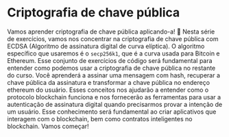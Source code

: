 # Criptografia de chave pública

Vamos aprender criptografia de chave pública aplicando-a! 💪
Nesta série de exercícios, vamos nos concentrar na criptografia de chave pública com ECDSA (Algoritmo de assinatura digital de curva elíptica). O algoritmo específico que usaremos é o `secp256k1`, que é a curva usada para Bitcoin e Ethereum. Esse conjunto de exercícios de código será fundamental para entender como podemos usar a criptografia de chave pública no restante do curso. Você aprenderá a assinar uma mensagem com hash, recuperar a chave pública da assinatura e transformar a chave pública no endereço ethereum do usuário.
Esses conceitos nos ajudarão a entender como o protocolo blockchain funciona e nos fornecerão as ferramentas para usar a autenticação de assinatura digital quando precisarmos provar a intenção de um usuário. Esse conhecimento será fundamental ao criar aplicativos que interagem com o blockchain, bem como contratos inteligentes no blockchain.
Vamos começar!

